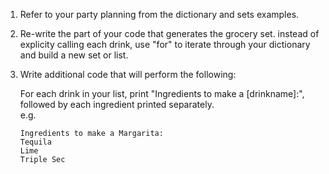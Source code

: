 1. Refer to your party planning from the dictionary and sets examples.
2. Re-write the part of your code that generates the grocery set.  instead of explicity calling each drink, use "for" to iterate through your dictionary and build a new set or list.
3. Write additional code that will perform the following:
    
    For each drink in your list, print "Ingredients to make a [drinkname]:", followed by each ingredient printed separately.  
    e.g.
    ```shell
    Ingredients to make a Margarita:
    Tequila
    Lime
    Triple Sec
    ```